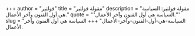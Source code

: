 +++
author = "فولتير"
title = "مقولة فولتير"
description = "مقولة فولتير: السياسة هي أول الفنون وآخر الأعمال."
quote = '''السياسة هي أول الفنون وآخر الأعمال.''' 
slug = "السياسة-هي-أول-الفنون-وآخر-الأعمال"
+++
السياسة هي أول الفنون وآخر الأعمال.
